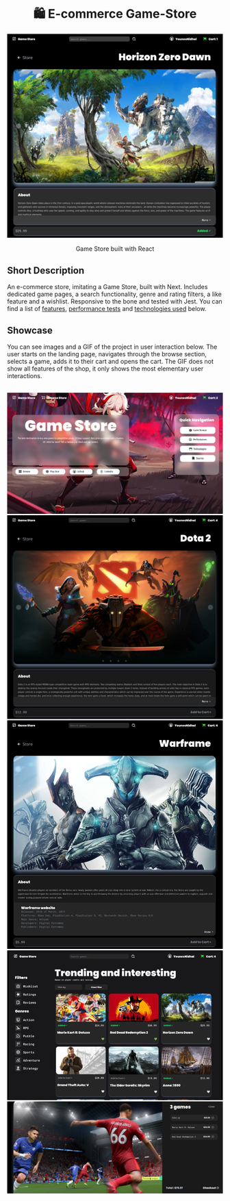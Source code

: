 <h1 align="center">🛍️ E-commerce Game-Store</h1>

![](/public/preview.png)

<p align="center">
  Game Store built with React
</p>

## Short Description

An e-commerce store, imitating a Game Store, built with Next. Includes dedicated game pages, a search functionality, genre and rating filters, a like feature and a wishlist. Responsive to the bone and tested with Jest. You can find a list of [features](#features), [performance tests](#performance) and [technologies used](#technologies-used) below.

## Showcase

You can see images and a GIF of the project in user interaction below. The user starts on the landing page, navigates through the browse section, selects a game, adds it to their cart and opens the cart. The GIF does not show all features of the shop, it only shows the most elementary user interactions. <br /> <br />

![](/public/acceuil.png)
![](/public/preview2.png)
![](/public/preview3.png)
![](/public/acc.png)
![](/public/preview4.png)



